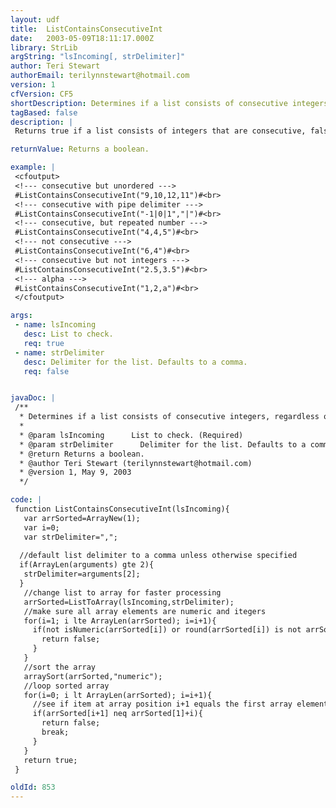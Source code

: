 ```yaml
---
layout: udf
title:  ListContainsConsecutiveInt
date:   2003-05-09T18:11:17.000Z
library: StrLib
argString: "lsIncoming[, strDelimiter]"
author: Teri Stewart
authorEmail: terilynnstewart@hotmail.com
version: 1
cfVersion: CF5
shortDescription: Determines if a list consists of consecutive integers, regardless or order.
tagBased: false
description: |
 Returns true if a list consists of integers that are consecutive, false if it does not. The minimum number in the list has no bearing; it may be any integer, negative or positive.

returnValue: Returns a boolean.

example: |
 <cfoutput>
 <!--- consecutive but unordered --->
 #ListContainsConsecutiveInt("9,10,12,11")#<br>
 <!--- consecutive with pipe delimiter --->
 #ListContainsConsecutiveInt("-1|0|1","|")#<br>
 <!--- consecutive, but repeated number --->
 #ListContainsConsecutiveInt("4,4,5")#<br>
 <!--- not consecutive --->
 #ListContainsConsecutiveInt("6,4")#<br>
 <!--- consecutive but not integers --->
 #ListContainsConsecutiveInt("2.5,3.5")#<br>
 <!--- alpha --->
 #ListContainsConsecutiveInt("1,2,a")#<br>
 </cfoutput>

args:
 - name: lsIncoming
   desc: List to check.
   req: true
 - name: strDelimiter
   desc: Delimiter for the list. Defaults to a comma.
   req: false


javaDoc: |
 /**
  * Determines if a list consists of consecutive integers, regardless or order.
  * 
  * @param lsIncoming      List to check. (Required)
  * @param strDelimiter      Delimiter for the list. Defaults to a comma. (Optional)
  * @return Returns a boolean. 
  * @author Teri Stewart (terilynnstewart@hotmail.com) 
  * @version 1, May 9, 2003 
  */

code: |
 function ListContainsConsecutiveInt(lsIncoming){
   var arrSorted=ArrayNew(1);
   var i=0;
   var strDelimiter=",";
 
  //default list delimiter to a comma unless otherwise specified
  if(ArrayLen(arguments) gte 2){
   strDelimiter=arguments[2];
  }
   //change list to array for faster processing
   arrSorted=ListToArray(lsIncoming,strDelimiter);
   //make sure all array elements are numeric and itegers
   for(i=1; i lte ArrayLen(arrSorted); i=i+1){
     if(not isNumeric(arrSorted[i]) or round(arrSorted[i]) is not arrSorted[i]){
       return false;
     }
   }
   //sort the array
   arraySort(arrSorted,"numeric");
   //loop sorted array
   for(i=0; i lt ArrayLen(arrSorted); i=i+1){
     //see if item at array position i+1 equals the first array element + i
     if(arrSorted[i+1] neq arrSorted[1]+i){
       return false;
       break;
     }
   }
   return true;
 }

oldId: 853
---
```


